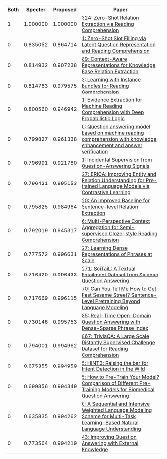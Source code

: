 <html><table><tr>
<th>Both</th>
<th>Specter</th>
<th>Proposed</th>
<th>Paper</th>
</tr>
<tr>
<td>1</td>
<td>1.000000</td>
<td>1.000000</td>
<td><a href="https://www.semanticscholar.org/paper/fa025e5d117929361bcf798437957762eb5bb6d4">324: Zero-Shot Relation Extraction via Reading Comprehension</a></td>
</tr>
<tr>
<td>0</td>
<td>0.835052</td>
<td>0.864714</td>
<td><a href="https://www.semanticscholar.org/paper/f867ae6525f39987bbc7398510d00bfb1bf3ac86">1: Zero-Shot Slot Filling via Latent Question Representation and Reading Comprehension</a></td>
</tr>
<tr>
<td>0</td>
<td>0.814932</td>
<td>0.907238</td>
<td><a href="https://www.semanticscholar.org/paper/f03ff33bbc473c4e3efc62cced53ff16b172d9d8">89: Context-Aware Representations for Knowledge Base Relation Extraction</a></td>
</tr>
<tr>
<td>0</td>
<td>0.814763</td>
<td>0.979575</td>
<td><a href="https://www.semanticscholar.org/paper/baabaf96830b8c2388ba9a128d3677e936bec9d7">3: Learning with Instance Bundles for Reading Comprehension</a></td>
</tr>
<tr>
<td>0</td>
<td>0.800560</td>
<td>0.946942</td>
<td><a href="https://www.semanticscholar.org/paper/3cec488a0910b69f50811cebe8c655dca22078d5">1: Evidence Extraction for Machine Reading Comprehension with Deep Probabilistic Logic</a></td>
</tr>
<tr>
<td>0</td>
<td>0.799827</td>
<td>0.961338</td>
<td><a href="https://www.semanticscholar.org/paper/947fbe8dbe87ea8ec7024e483b6a27d445855940">0: Question answering model based on machine reading comprehension with knowledge enhancement and answer verification</a></td>
</tr>
<tr>
<td>0</td>
<td>0.796991</td>
<td>0.921780</td>
<td><a href="https://www.semanticscholar.org/paper/6b54744bc8059ef53beaff5c903a6564a64f12c2">1: Incidental Supervision from Question-Answering Signals</a></td>
</tr>
<tr>
<td>0</td>
<td>0.796421</td>
<td>0.995153</td>
<td><a href="https://www.semanticscholar.org/paper/25c3b294b9ed2786c4476a25e8b36ebf49fd5b4b">27: ERICA: Improving Entity and Relation Understanding for Pre-trained Language Models via Contrastive Learning</a></td>
</tr>
<tr>
<td>0</td>
<td>0.795825</td>
<td>0.984964</td>
<td><a href="https://www.semanticscholar.org/paper/11baa9cc02d6158edd9cb1f299579dad7828e162">20: An Improved Baseline for Sentence-level Relation Extraction</a></td>
</tr>
<tr>
<td>0</td>
<td>0.792019</td>
<td>0.945317</td>
<td><a href="https://www.semanticscholar.org/paper/7c66309416e2dba5bfb8f04a67e2dadc821ad964">6: Multi-Perspective Context Aggregation for Semi-supervised Cloze-style Reading Comprehension</a></td>
</tr>
<tr>
<td>0</td>
<td>0.777572</td>
<td>0.996631</td>
<td><a href="https://www.semanticscholar.org/paper/1283ca87e6215b7393eba1653a4a2e4bf28d2868">27: Learning Dense Representations of Phrases at Scale</a></td>
</tr>
<tr>
<td>0</td>
<td>0.716420</td>
<td>0.996433</td>
<td><a href="https://www.semanticscholar.org/paper/cf8c493079702ec420ab4fc9c0fabb56b2a16c84">271: SciTaiL: A Textual Entailment Dataset from Science Question Answering</a></td>
</tr>
<tr>
<td>0</td>
<td>0.717669</td>
<td>0.996115</td>
<td><a href="https://www.semanticscholar.org/paper/06a1bf4a7333bbc78dbd7470666b33bd9e26882b">70: Can You Tell Me How to Get Past Sesame Street? Sentence-Level Pretraining Beyond Language Modeling</a></td>
</tr>
<tr>
<td>0</td>
<td>0.730146</td>
<td>0.995753</td>
<td><a href="https://www.semanticscholar.org/paper/b29db655a18e7417e1188ba392a06b6314f0cb87">85: Real-Time Open-Domain Question Answering with Dense-Sparse Phrase Index</a></td>
</tr>
<tr>
<td>0</td>
<td>0.794001</td>
<td>0.994962</td>
<td><a href="https://www.semanticscholar.org/paper/f010affab57b5fcf1cd6be23df79d8ec98c7289c">867: TriviaQA: A Large Scale Distantly Supervised Challenge Dataset for Reading Comprehension</a></td>
</tr>
<tr>
<td>0</td>
<td>0.675355</td>
<td>0.994959</td>
<td><a href="https://www.semanticscholar.org/paper/c263507db2c15a8b2e3c955bda7b3c29a1ebd106">5: HINT3: Raising the bar for Intent Detection in the Wild</a></td>
</tr>
<tr>
<td>0</td>
<td>0.699856</td>
<td>0.994349</td>
<td><a href="https://www.semanticscholar.org/paper/1f4ab7875649852babc851090fc8e0ce73d0e323">5: How to Pre-Train Your Model? Comparison of Different Pre-Training Models for Biomedical Question Answering</a></td>
</tr>
<tr>
<td>0</td>
<td>0.635835</td>
<td>0.994262</td>
<td><a href="https://www.semanticscholar.org/paper/f9a5a7132949c6424e45f6b88abba83ecff26802">0: A Sequential and Intensive Weighted Language Modeling Scheme for Multi-Task Learning-Based Natural Language Understanding</a></td>
</tr>
<tr>
<td>0</td>
<td>0.773564</td>
<td>0.994219</td>
<td><a href="https://www.semanticscholar.org/paper/6642ad0b2fd2bf834388b804250eb9337ceb3f88">43: Improving Question Answering with External Knowledge</a></td>
</tr>
</table></html>
